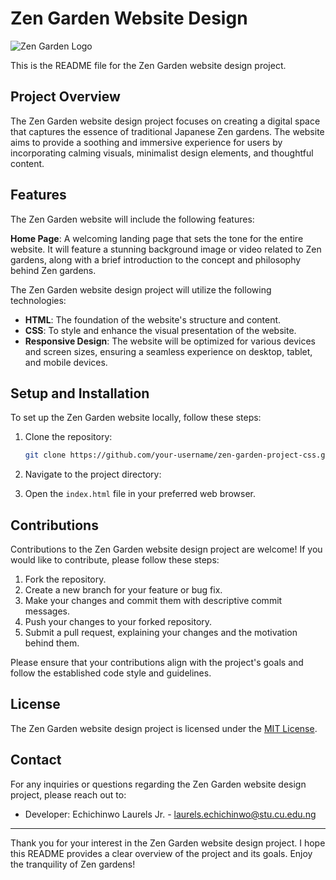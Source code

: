 # Zen Garden Website Design

![Zen Garden Logo](zen-garden-logo.png)

This is the README file for the Zen Garden website design project. 

## Project Overview

The Zen Garden website design project focuses on creating a digital space that captures the essence of traditional Japanese Zen gardens. The website aims to provide a soothing and immersive experience for users by incorporating calming visuals, minimalist design elements, and thoughtful content.

## Features

The Zen Garden website will include the following features:

**Home Page**: A welcoming landing page that sets the tone for the entire website. It will feature a stunning background image or video related to Zen gardens, along with a brief introduction to the concept and philosophy behind Zen gardens.

The Zen Garden website design project will utilize the following technologies:

- **HTML**: The foundation of the website's structure and content.
- **CSS**: To style and enhance the visual presentation of the website.
- **Responsive Design**: The website will be optimized for various devices and screen sizes, ensuring a seamless experience on desktop, tablet, and mobile devices.

## Setup and Installation

To set up the Zen Garden website locally, follow these steps:

1. Clone the repository:

   ```bash
   git clone https://github.com/your-username/zen-garden-project-css.git
   ```

2. Navigate to the project directory:

3. Open the `index.html` file in your preferred web browser.

## Contributions

Contributions to the Zen Garden website design project are welcome! If you would like to contribute, please follow these steps:

1. Fork the repository.
2. Create a new branch for your feature or bug fix.
3. Make your changes and commit them with descriptive commit messages.
4. Push your changes to your forked repository.
5. Submit a pull request, explaining your changes and the motivation behind them.

Please ensure that your contributions align with the project's goals and follow the established code style and guidelines.

## License

The Zen Garden website design project is licensed under the [MIT License](LICENSE).

## Contact

For any inquiries or questions regarding the Zen Garden website design project, please reach out to:

- Developer: Echichinwo Laurels Jr. - laurels.echichinwo@stu.cu.edu.ng

---

Thank you for your interest in the Zen Garden website design project. I hope this README provides a clear overview of the project and its goals. Enjoy the tranquility of Zen gardens!
